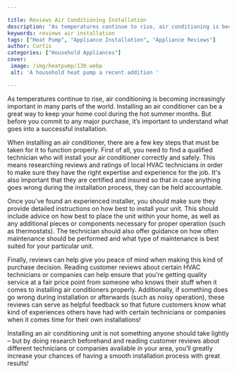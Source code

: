 ```yaml
---

title: Reviews Air Conditioning Installation
description: "As temperatures continue to rise, air conditioning is becoming increasingly important in many parts of the world. Installing an ai...learn about it in this post"
keywords: reviews air installation
tags: ["Heat Pump", "Appliance Installation", "Appliance Reviews"]
author: Curtis
categories: ["Household Appliances"]
cover: 
 image: /img/heatpump/130.webp
 alt: 'A household heat pump a recent addition '

---
```


As temperatures continue to rise, air conditioning is becoming increasingly important in many parts of the world. Installing an air conditioner can be a great way to keep your home cool during the hot summer months. But before you commit to any major purchase, it’s important to understand what goes into a successful installation.

When installing an air conditioner, there are a few key steps that must be taken for it to function properly. First of all, you need to find a qualified technician who will install your air conditioner correctly and safely. This means researching reviews and ratings of local HVAC technicians in order to make sure they have the right expertise and experience for the job. It's also important that they are certified and insured so that in case anything goes wrong during the installation process, they can be held accountable.

Once you’ve found an experienced installer, you should make sure they provide detailed instructions on how best to install your unit. This should include advice on how best to place the unit within your home, as well as any additional pieces or components necessary for proper operation (such as thermostats). The technician should also offer guidance on how often maintenance should be performed and what type of maintenance is best suited for your particular unit.

Finally, reviews can help give you peace of mind when making this kind of purchase decision. Reading customer reviews about certain HVAC technicians or companies can help ensure that you're getting quality service at a fair price point from someone who knows their stuff when it comes to installing air conditioners properly. Additionally, if something does go wrong during installation or afterwards (such as noisy operation), these reviews can serve as helpful feedback so that future customers know what kind of experiences others have had with certain technicians or companies when it comes time for their own installations! 

Installing an air conditioning unit is not something anyone should take lightly – but by doing research beforehand and reading customer reviews about different technicians or companies available in your area, you’ll greatly increase your chances of having a smooth installation process with great results!
